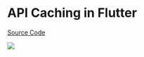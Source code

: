 # API Caching in Flutter

[Source Code](../source/api-caching-in-flutter.dart)

![](../images/api-caching-in-flutter.jpg)
